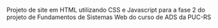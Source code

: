 Projeto de site em HTML utilizando CSS e Javascript para a fase 2 do projeto de Fundamentos de Sistemas Web do curso de ADS da PUC-RS
